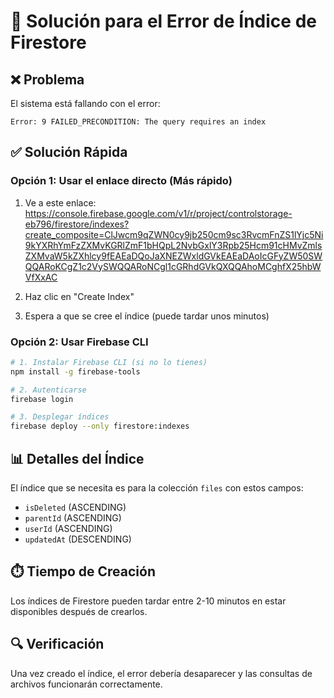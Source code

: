 # 🔧 Solución para el Error de Índice de Firestore

## ❌ Problema
El sistema está fallando con el error:
```
Error: 9 FAILED_PRECONDITION: The query requires an index
```

## ✅ Solución Rápida

### Opción 1: Usar el enlace directo (Más rápido)
1. Ve a este enlace: https://console.firebase.google.com/v1/r/project/controlstorage-eb796/firestore/indexes?create_composite=ClJwcm9qZWN0cy9jb250cm9sc3RvcmFnZS1lYjc5Ni9kYXRhYmFzZXMvKGRlZmF1bHQpL2NvbGxlY3Rpb25Hcm91cHMvZmlsZXMvaW5kZXhlcy9fEAEaDQoJaXNEZWxldGVkEAEaDAoIcGFyZW50SWQQARoKCgZ1c2VySWQQARoNCgl1cGRhdGVkQXQQAhoMCghfX25hbWVfXxAC

2. Haz clic en "Create Index"

3. Espera a que se cree el índice (puede tardar unos minutos)

### Opción 2: Usar Firebase CLI
```bash
# 1. Instalar Firebase CLI (si no lo tienes)
npm install -g firebase-tools

# 2. Autenticarse
firebase login

# 3. Desplegar índices
firebase deploy --only firestore:indexes
```

## 📊 Detalles del Índice
El índice que se necesita es para la colección `files` con estos campos:
- `isDeleted` (ASCENDING)
- `parentId` (ASCENDING) 
- `userId` (ASCENDING)
- `updatedAt` (DESCENDING)

## ⏱️ Tiempo de Creación
Los índices de Firestore pueden tardar entre 2-10 minutos en estar disponibles después de crearlos.

## 🔍 Verificación
Una vez creado el índice, el error debería desaparecer y las consultas de archivos funcionarán correctamente.
